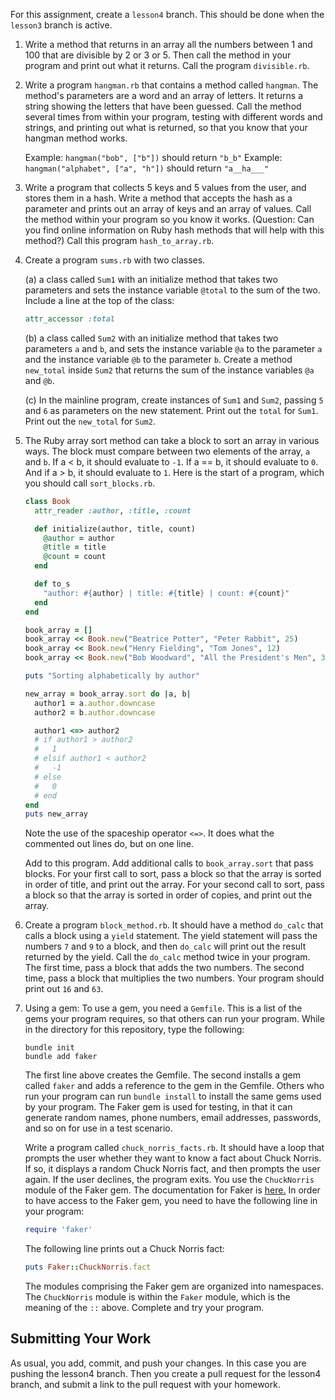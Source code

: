 For this assignment, create a `lesson4` branch.  This should be done when the `lesson3` branch is active.

1. Write a method that returns in an array all the numbers between 1 and 100 that are divisible by 2 or 3 or 5. Then call the method in your program and print out what it returns.  Call the program `divisible.rb`.

2.  Write a program `hangman.rb` that contains a method called `hangman`.  The method's parameters are a word and an array of letters.  It returns a string showing the letters that have been guessed.  Call the method several times from within your program, testing with different words and strings, and printing out what is returned, so that you know that your hangman method works.

    Example: `hangman("bob", ["b"])` should return `"b_b"`
    Example: `hangman("alphabet", ["a", "h"])` should return `"a__ha___"`

3. Write a program that collects 5 keys and 5 values from the user, and stores them in a hash.  Write a method that accepts the hash as a parameter and prints out an array of keys and an array of values.  Call the method within your program so you know it works. (Question: Can you find online information on Ruby hash methods that will help with this method?)  Call this program `hash_to_array.rb`.

4. Create a program `sums.rb` with two classes.

    (a) a class called `Sum1` with an initialize method that takes two parameters and sets the instance variable `@total` to the sum of the two.  Include a line at the top of the class:

    ```ruby
    attr_accessor :total
    ```

    (b) a class called `Sum2` with an initialize method that takes two parameters `a` and `b`, and sets the instance variable `@a` to the parameter `a` and the instance variable `@b` to the parameter `b`. Create a method `new_total` inside `Sum2` that returns the sum of the instance variables `@a` and `@b`.

    (c) In the mainline program, create instances of `Sum1` and `Sum2`, passing `5` and `6` as parameters on the new statement.  Print out the `total` for `Sum1`.  Print out the `new_total` for `Sum2`.

5. The Ruby array sort method can take a block to sort an array in various ways.  The block
must compare between two elements of the array, `a` and `b`.  If a < b, it should evaluate to
`-1`.  If a == b, it should evaluate to `0`.  And if a > b, it should evaluate to `1`. Here is the
start of a program, which you should call `sort_blocks.rb`.

    ```ruby
    class Book
      attr_reader :author, :title, :count

      def initialize(author, title, count)
        @author = author
        @title = title
        @count = count
      end

      def to_s
        "author: #{author} | title: #{title} | count: #{count}"
      end
    end

    book_array = []
    book_array << Book.new("Beatrice Potter", "Peter Rabbit", 25)
    book_array << Book.new("Henry Fielding", "Tom Jones", 12)
    book_array << Book.new("Bob Woodward", "All the President's Men", 30)

    puts "Sorting alphabetically by author"

    new_array = book_array.sort do |a, b|
      author1 = a.author.downcase
      author2 = b.author.downcase

      author1 <=> author2
      # if author1 > author2
      #   1
      # elsif author1 < author2
      #   -1
      # else
      #   0
      # end
    end
    puts new_array
    ```

    Note the use of the spaceship operator `<=>`.  It does what the commented out
    lines do, but on one line.

    Add to this program. Add additional calls to `book_array.sort` that pass blocks.  For your first
    call to sort, pass a block so that the array is sorted in order of title,
    and print out the array.  For your second call to sort, pass a block so that
    the array is sorted in order of copies, and print out the array.

6. Create a program `block_method.rb`.  It should have a method `do_calc` that calls a block using a `yield` statement.  The yield statement will pass the numbers `7` and `9` to a block, and then `do_calc` will print out the result returned by the yield.  Call the `do_calc` method twice in your program. The first time, pass a block that adds the two numbers. The second time, pass a block that multiplies the two numbers.  Your program should print out `16` and `63`.

7. Using a gem:  To use a gem, you need a `Gemfile`. This is a list of the gems your program requires, so that others can run your program.  While in the directory for this repository, type the following:

    ```shell
    bundle init
    bundle add faker
    ```

    The first line above creates the Gemfile.  The second installs a gem called `faker` and adds a reference to the gem in the Gemfile.  Others who run your program can run `bundle install` to install the same gems used by your program. The Faker gem is used for testing, in that it can generate random names, phone numbers, email addresses, passwords, and so on for use in a test scenario.

    Write a program called `chuck_norris_facts.rb`.  It should have a loop that prompts the user whether they want to know a fact about Chuck Norris.  If so, it displays a random Chuck Norris fact, and then prompts the user again.  If the user declines, the program exits.  You use the `ChuckNorris` module of the Faker gem.  The documentation for Faker is [here.](https://rubydoc.info/github/faker-ruby/faker)  In order to have access to the Faker gem, you need to have the following line in your program:

    ```ruby
    require 'faker'
    ```

    The following line prints out a Chuck Norris fact:

    ```ruby
    puts Faker::ChuckNorris.fact
    ```

    The modules comprising the Faker gem are organized into namespaces.  The `ChuckNorris` module is within the `Faker` module, which is the meaning of the `::` above.  Complete and try your program.

## Submitting Your Work

As usual, you add, commit, and push your changes.  In this case you are pushing the lesson4 branch.  Then you create a pull request for the lesson4 branch, and submit a link to the pull request with your homework.
